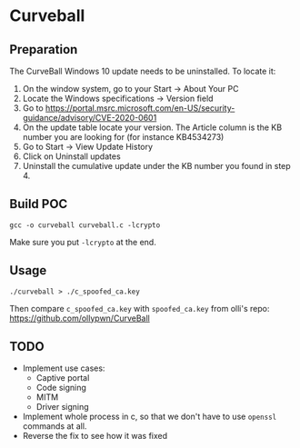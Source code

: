# Curveball

## Preparation

The CurveBall Windows 10 update needs to be uninstalled. To locate it:

1. On the window system, go to your Start -> About Your PC
2. Locate the Windows specifications -> Version field
3. Go to https://portal.msrc.microsoft.com/en-US/security-guidance/advisory/CVE-2020-0601
4. On the update table locate your version. The Article column is the KB number you are looking for (for instance KB4534273)
5. Go to Start -> View Update History
6. Click on Uninstall updates
7. Uninstall the cumulative update under the KB number you found in step 4.

## Build POC

```
gcc -o curveball curveball.c -lcrypto
```

Make sure you put `-lcrypto` at the end.

## Usage

```
./curveball > ./c_spoofed_ca.key
```

Then compare `c_spoofed_ca.key` with `spoofed_ca.key` from olli's repo:
https://github.com/ollypwn/CurveBall

## TODO

* Implement use cases:
    * Captive portal
    * Code signing
    * MITM
    * Driver signing
* Implement whole process in c, so that we don't have to use `openssl` commands at all.
* Reverse the fix to see how it was fixed